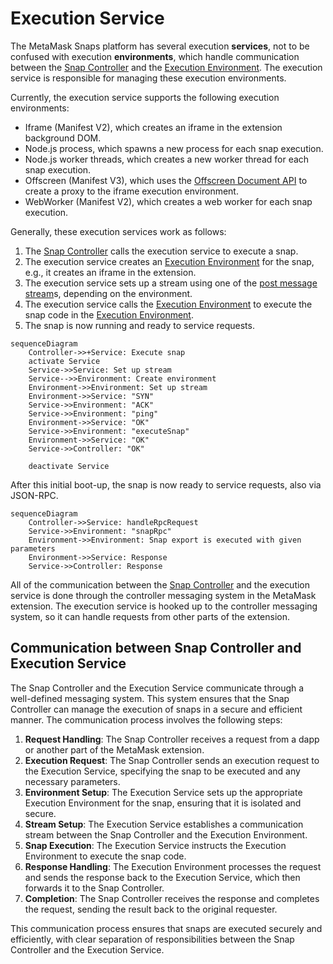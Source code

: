 # Execution Service

The MetaMask Snaps platform has several execution **services**, not to be
confused with execution **environments**, which handle communication between the
[Snap Controller] and the [Execution Environment]. The execution service is
responsible for managing these execution environments.

Currently, the execution service supports the following execution environments:

- Iframe (Manifest V2), which creates an iframe in the extension background DOM.
- Node.js process, which spawns a new process for each snap execution.
- Node.js worker threads, which creates a new worker thread for each snap
  execution.
- Offscreen (Manifest V3), which uses the [Offscreen Document API] to create a
  proxy to the iframe execution environment.
- WebWorker (Manifest V2), which creates a web worker for each snap execution.

Generally, these execution services work as follows:

1. The [Snap Controller] calls the execution service to execute a snap.
2. The execution service creates an [Execution Environment] for the snap, e.g.,
   it creates an iframe in the extension.
3. The execution service sets up a stream using one of the [post message
   stream]s, depending on the environment.
4. The execution service calls the [Execution Environment] to execute the snap
   code in the [Execution Environment].
5. The snap is now running and ready to service requests.

```mermaid
sequenceDiagram
    Controller->>+Service: Execute snap
    activate Service
    Service->>Service: Set up stream
    Service-->>Environment: Create environment
    Environment->>Environment: Set up stream
    Environment->>Service: "SYN"
    Service->>Environment: "ACK"
    Service->>Environment: "ping"
    Environment->>Service: "OK"
    Service->>Environment: "executeSnap"
    Environment->>Service: "OK"
    Service->>Controller: "OK"

    deactivate Service
```

After this initial boot-up, the snap is now ready to service requests, also via
JSON-RPC.

```mermaid
sequenceDiagram
    Controller->>Service: handleRpcRequest
    Service->>Environment: "snapRpc"
    Environment->>Environment: Snap export is executed with given parameters
    Environment->>Service: Response
    Service->>Controller: Response
```

All of the communication between the [Snap Controller] and the execution service
is done through the controller messaging system in the MetaMask extension. The
execution service is hooked up to the controller messaging system, so it can
handle requests from other parts of the extension.

## Communication between Snap Controller and Execution Service

The Snap Controller and the Execution Service communicate through a well-defined
messaging system. This system ensures that the Snap Controller can manage the
execution of snaps in a secure and efficient manner. The communication process
involves the following steps:

1. **Request Handling**: The Snap Controller receives a request from a dapp or
   another part of the MetaMask extension.
2. **Execution Request**: The Snap Controller sends an execution request to the
   Execution Service, specifying the snap to be executed and any necessary
   parameters.
3. **Environment Setup**: The Execution Service sets up the appropriate
   Execution Environment for the snap, ensuring that it is isolated and secure.
4. **Stream Setup**: The Execution Service establishes a communication stream
   between the Snap Controller and the Execution Environment.
5. **Snap Execution**: The Execution Service instructs the Execution Environment
   to execute the snap code.
6. **Response Handling**: The Execution Environment processes the request and
   sends the response back to the Execution Service, which then forwards it to
   the Snap Controller.
7. **Completion**: The Snap Controller receives the response and completes the
   request, sending the result back to the original requester.

This communication process ensures that snaps are executed securely and
efficiently, with clear separation of responsibilities between the Snap
Controller and the Execution Service.

[snap controller]: ./snap-controller.md
[execution environment]: ./execution-environment.md
[post message stream]: https://github.com/MetaMask/post-message-stream
[offscreen document api]: https://developer.chrome.com/docs/extensions/reference/offscreen/
